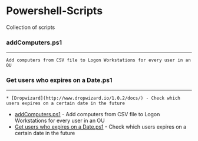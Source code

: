 # Powershell-Scripts
Collection of scripts



### addComputers.ps1
----------------
```
Add computers from CSV file to Logon Workstations for every user in an OU
```


### Get users who expires on a Date.ps1
----------------
```
* [Dropwizard](http://www.dropwizard.io/1.0.2/docs/) - Check which users expires on a certain date in the future
```


* [addComputers.ps1](https://github.com/asbtho/Powershell-Scripts/blob/master/addComputers.ps1) - Add computers from CSV file to Logon Workstations for every user in an OU
* [Get users who expires on a Date.ps1](https://github.com/asbtho/Powershell-Scripts/blob/master/Get%20users%20who%20expires%20on%20a%20Date.ps1) - Check which users expires on a certain date in the future
